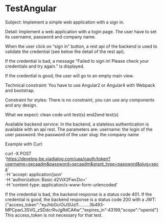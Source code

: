 # TestAngular

Subject: Implement a simple web application with a sign in.
 
Detail: 
Implement a web application with a login page. The user have to set its username, password and company name.
 
When the user click on “sign in” button, a rest api of the backend is used to validate the credential (see below the detail of the rest api). 
 
If the credential is bad, a message “Failed to sign in! Please check your credentials and try again.” is displayed.
 
If the credential is good, the user will go to an empty main view.
 
Technical constraint:
You have to use Angular2 or Angular4 with Webpack and bootstrap. 
 
Constraint for styles:
There is no constraint, you can use any components and any design. 
 
What we expect:
clean code
unit test(s)
end2end test(s)
 
Available backend service:
In the backend, a stateless authentication is available with an api rest.
The parameters are:
username: the login of the user 
password: the password of the user
slug: the company name
 
Example with Curl:
 
curl -X POST \
'https://develop-be.viadialog.com/uaa/oauth/token?username=secaadm&password=secaadm&grant_type=password&slug=seca' \
  -H 'accept: application/json' \
  -H 'authorization: Basic d2ViX2FwcDo=' \
  -H 'content-type: application/x-www-form-urlencoded'
 
If the credential is bad, the backend response is a status code 401.
If the credential is good, the backend response is a status code 200 with a JWT:
{"access_token":"eyJhbGciOiJSUzI1……...3b493-MPCparL3SVG_zSDdcrRvJgRdCAKw","expires_in":43199,"scope":"openid"}
This access_token is not necessary for that test. 

